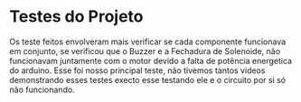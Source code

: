 # Testes do Projeto

Os teste feitos envolveram mais verificar se cada componente funcionava em conjunto, se verificou que o Buzzer e a Fechadura de Solenoide, não funcionavam juntamente com o motor devido a falta de potência energetica do arduino. Esse foi nosso principal teste, não tivemos tantos videos demonstrando esses testes execto esse testando ele e o circuito por si só não funcionando.



